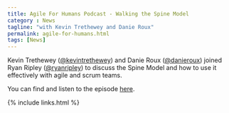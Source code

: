 ```yaml
---
title: Agile For Humans Podcast - Walking the Spine Model
category : News
tagline: "with Kevin Trethewey and Danie Roux"
permalink: agile-for-humans.html
tags: [News]
---
```

Kevin Trethewey (<a href="http://www.twitter.com/kevintrethewey">@kevintrethewey</a>) and Danie Roux (<a href="http://www.twitter.com/danieroux">@danieroux</a>) joined Ryan Ripley (<a href="http://www.twitter.com/ryanripley">@ryanripley</a>) to discuss the Spine Model and how to use it effectively with agile and scrum teams.

You can find and listen to the episode [here](https://ryanripley.com/afh-090-walking-the-spine-model/).

{% include links.html %}